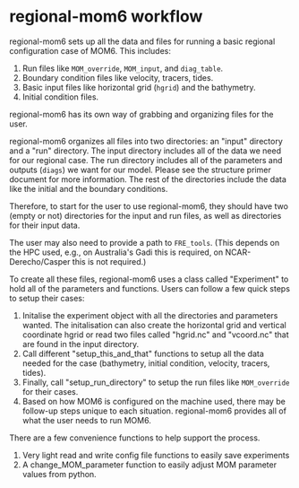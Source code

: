 # regional-mom6 workflow

regional-mom6 sets up all the data and files for running a basic regional configuration case of MOM6.
This includes:

1. Run files like ``MOM_override``, ``MOM_input``, and ``diag_table``.
2. Boundary condition files like velocity, tracers, tides.
3. Basic input files like horizontal grid (``hgrid``) and the bathymetry.
4. Initial condition files.

regional-mom6 has its own way of grabbing and organizing files for the user.

regional-mom6 organizes all files into two directories: an "input" directory and a "run" directory.
The input directory includes all of the data we need for our regional case. The run directory includes all of the parameters and outputs (``diags``) we want for our model. Please see the structure primer document for more information. The rest of the directories include the data like the initial and the boundary conditions.

Therefore, to start for the user to use regional-mom6, they should have two (empty or not) directories for the input and run files, as well as directories for their input data. 

The user may also need to provide a path to ``FRE_tools``. (This depends on the HPC used, e.g., on Australia's Gadi this is required, on NCAR-Derecho/Casper this is not required.)

To create all these files, regional-mom6 uses a class called "Experiment" to hold all of the parameters and functions. Users can follow a few quick steps to setup their cases:
1. Initalise the experiment object with all the directories and parameters wanted. The initalisation can also create the horizontal grid and vertical coordinate hgrid or read two files called "hgrid.nc" and "vcoord.nc" that are found in the input directory.
2. Call different "setup_this_and_that" functions to setup all the data needed for the case (bathymetry, initial condition, velocity, tracers, tides).
3. Finally, call "setup_run_directory" to setup the run files like ``MOM_override`` for their cases.
4. Based on how MOM6 is configured on the machine used, there may be follow-up steps unique to each situation. regional-mom6 provides all of what the user needs to run MOM6.

There are a few convenience functions to help support the process.
1. Very light read and write config file functions to easily save experiments
2. A change_MOM_parameter function to easily adjust MOM parameter values from python.
